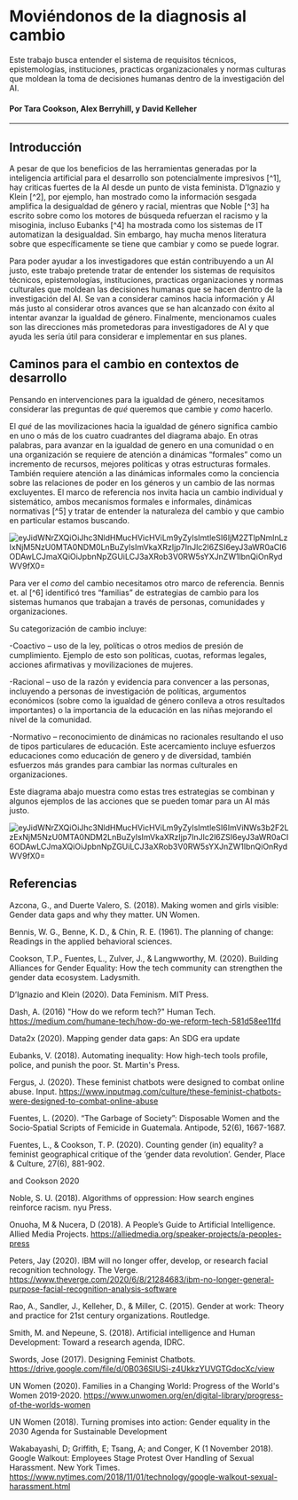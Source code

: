 # Moviéndonos de la diagnosis al cambio 
Este trabajo busca entender el sistema de requisitos técnicos, epistemologías, instituciones, practicas organizacionales y normas culturas que moldean la toma de decisiones humanas dentro de la investigación del AI.   

#### Por Tara Cookson, Alex Berryhill, y David Kelleher

-----------
## Introducción

A pesar de que los beneficios de las herramientas generadas por la inteligencia artificial para el desarrollo son potencialmente impresivos [^1], hay criticas fuertes de la AI desde un punto de vista feminista. D’Ignazio y Klein [^2], por ejemplo, han mostrado como la información sesgada amplifica la desigualdad de género y racial, mientras que Noble [^3] ha escrito sobre como los motores de búsqueda refuerzan el racismo y la misoginia, incluso Eubanks [^4] ha mostrada como los sistemas de IT automatizan la desigualdad. Sin embargo, hay mucha menos literatura sobre que específicamente se tiene que cambiar y como se puede lograr.   

Para poder ayudar a los investigadores que están contribuyendo a un AI justo, este trabajo pretende tratar de entender los sistemas de requisitos técnicos, epistemologías, instituciones, practicas organizaciones y normas culturales que moldean las decisiones humanas que se hacen dentro de la investigación del AI. Se van a considerar caminos hacia información y AI más justo al considerar otros avances que se han alcanzado con éxito al intentar avanzar la igualdad de género. Finalmente, mencionamos cuales son las direcciones más prometedoras para investigadores de AI y que ayuda les sería útil para considerar e implementar en sus planes.   

## Caminos para el cambio en contextos de desarrollo

Pensando en intervenciones para la igualdad de género, necesitamos considerar las preguntas de *qué* queremos que cambie y *como* hacerlo.   

El *qué* de las movilizaciones hacia la igualdad de género significa cambio en uno o más de los cuatro cuadrantes del diagrama abajo. En otras palabras, para avanzar en la igualdad de genero en una comunidad o en una organización se requiere de atención a dinámicas “formales” como un incremento de recursos, mejores políticas y otras estructuras formales. También requiere atención a las dinámicas informales como la conciencia sobre las relaciones de poder en los géneros y un cambio de las normas excluyentes. El marco de referencia nos invita hacia un cambio individual y sistemático, ambos mecanismos formales e informales, dinámicas normativas [^5] y tratar de entender la naturaleza del cambio y que cambio en particular estamos buscando.  



![eyJidWNrZXQiOiJhc3NldHMucHVicHViLm9yZyIsImtleSI6IjM2ZTlpNmlnLzIxNjM5NzU0MTA0NDM0LnBuZyIsImVkaXRzIjp7InJlc2l6ZSI6eyJ3aWR0aCI6ODAwLCJmaXQiOiJpbnNpZGUiLCJ3aXRob3V0RW5sYXJnZW1lbnQiOnRydWV9fX0=](https://user-images.githubusercontent.com/70679118/166608792-a0fd3fd8-f842-45ed-918c-8baa5207fd33.png)


Para ver el *como* del cambio necesitamos otro marco de referencia. Bennis et. al [^6] identificó tres “familias” de estrategias de cambio para los sistemas humanos que trabajan a través de personas, comunidades y organizaciones.   


Su categorización de cambio incluye:   

-Coactivo – uso de la ley, políticas o otros medios de presión de cumplimiento. Ejemplo de esto son políticas, cuotas, reformas legales, acciones afirmativas y movilizaciones de mujeres.  

-Racional – uso de la razón y evidencia para convencer a las personas, incluyendo a personas de investigación de políticas, argumentos económicos (sobre como la igualdad de género conlleva a otros resultados importantes) o la importancia de la educación en las niñas mejorando el nivel de la comunidad.  


-Normativo – reconocimiento de dinámicas no racionales resultando el uso de tipos particulares de educación. Este acercamiento incluye esfuerzos educaciones como educación de genero y de diversidad, también esfuerzos más grandes para cambiar las normas culturales en organizaciones.  


Este diagrama abajo muestra como estas tres estrategias se combinan y algunos ejemplos de las acciones que se pueden tomar para un AI más justo.  




![eyJidWNrZXQiOiJhc3NldHMucHVicHViLm9yZyIsImtleSI6ImViNWs3b2F2LzExNjM5NzU0MTA0NDM2LnBuZyIsImVkaXRzIjp7InJlc2l6ZSI6eyJ3aWR0aCI6ODAwLCJmaXQiOiJpbnNpZGUiLCJ3aXRob3V0RW5sYXJnZW1lbnQiOnRydWV9fX0=](https://user-images.githubusercontent.com/70679118/166609559-a736d71c-daf5-49bb-8ef7-a9d6ea8544a4.png)












## Referencias

Azcona, G., and Duerte Valero, S. (2018). Making women and girls visible: Gender data gaps and why they matter. UN Women.

Bennis, W. G., Benne, K. D., & Chin, R. E. (1961). The planning of change: Readings in the applied behavioral sciences.

Cookson, T.P., Fuentes, L., Zulver, J., & Langwworthy, M. (2020). Building Alliances for Gender Equality: How the tech community can strengthen the gender data ecosystem. Ladysmith.

D’Ignazio and Klein (2020). Data Feminism. MIT Press.

Dash, A. (2016) "How do we reform tech?" Human Tech. https://medium.com/humane-tech/how-do-we-reform-tech-581d58ee11fd

Data2x (2020). Mapping gender data gaps: An SDG era update

Eubanks, V. (2018). Automating inequality: How high-tech tools profile, police, and punish the poor. St. Martin's Press.

Fergus, J. (2020). These feminist chatbots were designed to combat online abuse. Input. https://www.inputmag.com/culture/these-feminist-chatbots-were-designed-to-combat-online-abuse

Fuentes, L. (2020). “The Garbage of Society”: Disposable Women and the Socio‐Spatial Scripts of Femicide in Guatemala. Antipode, 52(6), 1667-1687.

Fuentes, L., & Cookson, T. P. (2020). Counting gender (in) equality? a feminist geographical critique of the ‘gender data revolution’. Gender, Place & Culture, 27(6), 881-902.

and Cookson 2020

Noble, S. U. (2018). Algorithms of oppression: How search engines reinforce racism. nyu Press.

Onuoha, M & Nucera, D (2018). A People’s Guide to Artificial Intelligence. Allied Media Projects. https://alliedmedia.org/speaker-projects/a-peoples-press

Peters, Jay (2020). IBM will no longer offer, develop, or research facial recognition technology. The Verge. https://www.theverge.com/2020/6/8/21284683/ibm-no-longer-general-purpose-facial-recognition-analysis-software

Rao, A., Sandler, J., Kelleher, D., & Miller, C. (2015). Gender at work: Theory and practice for 21st century organizations. Routledge.

Smith, M. and Nepeune, S. (2018). Artificial intelligence and Human Development: Toward a research agenda, IDRC.

Swords, Jose (2017). Designing Feminist Chatbots. https://drive.google.com/file/d/0B036SlUSi-z4UkkzYUVGTGdocXc/view

UN Women (2020). Families in a Changing World: Progress of the World's Women 2019-2020. https://www.unwomen.org/en/digital-library/progress-of-the-worlds-women

UN Women (2018). Turning promises into action: Gender equality in the 2030 Agenda for Sustainable Development

Wakabayashi, D; Griffith, E; Tsang, A; and Conger, K (1 November 2018). Google Walkout: Employees Stage Protest Over Handling of Sexual Harassment. New York Times. https://www.nytimes.com/2018/11/01/technology/google-walkout-sexual-harassment.html
